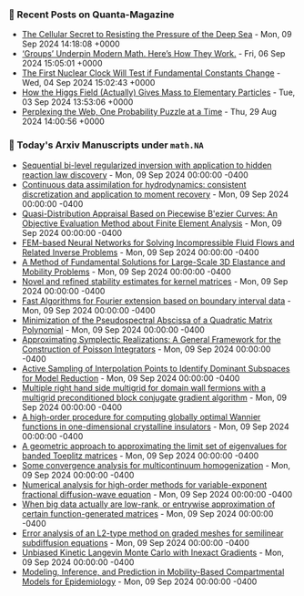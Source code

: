 ### 📝 Recent Posts on Quanta-Magazine
<!-- quanta starts -->
* <a href="https://www.quantamagazine.org/the-cellular-secret-to-resisting-the-pressure-of-the-deep-sea-20240909/">The Cellular Secret to Resisting the Pressure of the Deep Sea</a> - Mon, 09 Sep 2024 14:18:08 +0000
* <a href="https://www.quantamagazine.org/groups-underpin-modern-math-heres-how-they-work-20240906/">‘Groups’ Underpin Modern Math. Here’s How They Work.</a> - Fri, 06 Sep 2024 15:05:01 +0000
* <a href="https://www.quantamagazine.org/the-first-nuclear-clock-will-test-if-fundamental-constants-change-20240904/">The First Nuclear Clock Will Test if Fundamental Constants Change</a> - Wed, 04 Sep 2024 15:02:43 +0000
* <a href="https://www.quantamagazine.org/how-the-higgs-field-actually-gives-mass-to-elementary-particles-20240903/">How the Higgs Field (Actually) Gives Mass to Elementary Particles</a> - Tue, 03 Sep 2024 13:53:06 +0000
* <a href="https://www.quantamagazine.org/perplexing-the-web-one-probability-puzzle-at-a-time-20240829/">Perplexing the Web, One Probability Puzzle at a Time</a> - Thu, 29 Aug 2024 14:00:56 +0000
<!-- quanta ends -->

### 📝 Today's Arxiv Manuscripts under ``math.NA``
<!-- arxiv-math-na starts -->
* <a href="https://arxiv.org/abs/2409.03834">Sequential bi-level regularized inversion with application to hidden reaction law discovery</a> - Mon, 09 Sep 2024 00:00:00 -0400
* <a href="https://arxiv.org/abs/2409.03872">Continuous data assimilation for hydrodynamics: consistent discretization and application to moment recovery</a> - Mon, 09 Sep 2024 00:00:00 -0400
* <a href="https://arxiv.org/abs/2409.03987">Quasi-Distribution Appraisal Based on Piecewise B'ezier Curves: An Objective Evaluation Method about Finite Element Analysis</a> - Mon, 09 Sep 2024 00:00:00 -0400
* <a href="https://arxiv.org/abs/2409.04067">FEM-based Neural Networks for Solving Incompressible Fluid Flows and Related Inverse Problems</a> - Mon, 09 Sep 2024 00:00:00 -0400
* <a href="https://arxiv.org/abs/2409.04215">A Method of Fundamental Solutions for Large-Scale 3D Elastance and Mobility Problems</a> - Mon, 09 Sep 2024 00:00:00 -0400
* <a href="https://arxiv.org/abs/2409.04263">Novel and refined stability estimates for kernel matrices</a> - Mon, 09 Sep 2024 00:00:00 -0400
* <a href="https://arxiv.org/abs/2409.04265">Fast Algorithms for Fourier extension based on boundary interval data</a> - Mon, 09 Sep 2024 00:00:00 -0400
* <a href="https://arxiv.org/abs/2409.04297">Minimization of the Pseudospectral Abscissa of a Quadratic Matrix Polynomial</a> - Mon, 09 Sep 2024 00:00:00 -0400
* <a href="https://arxiv.org/abs/2409.04342">Approximating Symplectic Realizations: A General Framework for the Construction of Poisson Integrators</a> - Mon, 09 Sep 2024 00:00:00 -0400
* <a href="https://arxiv.org/abs/2409.03892">Active Sampling of Interpolation Points to Identify Dominant Subspaces for Model Reduction</a> - Mon, 09 Sep 2024 00:00:00 -0400
* <a href="https://arxiv.org/abs/2409.03904">Multiple right hand side multigrid for domain wall fermions with a multigrid preconditioned block conjugate gradient algorithm</a> - Mon, 09 Sep 2024 00:00:00 -0400
* <a href="https://arxiv.org/abs/2409.04369">A high-order procedure for computing globally optimal Wannier functions in one-dimensional crystalline insulators</a> - Mon, 09 Sep 2024 00:00:00 -0400
* <a href="https://arxiv.org/abs/2308.00829">A geometric approach to approximating the limit set of eigenvalues for banded Toeplitz matrices</a> - Mon, 09 Sep 2024 00:00:00 -0400
* <a href="https://arxiv.org/abs/2401.12799">Some convergence analysis for multicontinuum homogenization</a> - Mon, 09 Sep 2024 00:00:00 -0400
* <a href="https://arxiv.org/abs/2406.02941">Numerical analysis for high-order methods for variable-exponent fractional diffusion-wave equation</a> - Mon, 09 Sep 2024 00:00:00 -0400
* <a href="https://arxiv.org/abs/2407.03250">When big data actually are low-rank, or entrywise approximation of certain function-generated matrices</a> - Mon, 09 Sep 2024 00:00:00 -0400
* <a href="https://arxiv.org/abs/2408.03420">Error analysis of an L2-type method on graded meshes for semilinear subdiffusion equations</a> - Mon, 09 Sep 2024 00:00:00 -0400
* <a href="https://arxiv.org/abs/2311.05025">Unbiased Kinetic Langevin Monte Carlo with Inexact Gradients</a> - Mon, 09 Sep 2024 00:00:00 -0400
* <a href="https://arxiv.org/abs/2406.12002">Modeling, Inference, and Prediction in Mobility-Based Compartmental Models for Epidemiology</a> - Mon, 09 Sep 2024 00:00:00 -0400
<!-- arxiv-math-na ends -->
